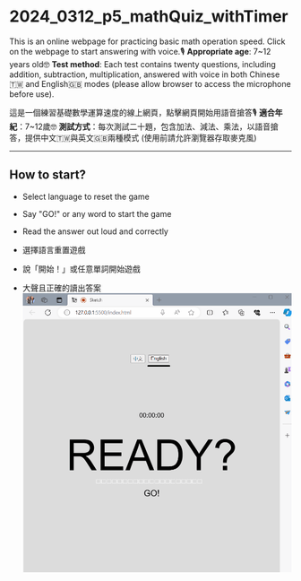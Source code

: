 # 2024_0312_p5_mathQuiz_withTimer

This is an online webpage for practicing basic math operation speed. Click on the webpage to start answering with voice.🎙️
**Appropriate age**: 7~12 years old🤓
**Test method**: Each test contains twenty questions, including addition, subtraction, multiplication, answered with voice in both Chinese🇹🇼 and English🇬🇧 modes 
(please allow browser to access the microphone before use).

這是一個練習基礎數學運算速度的線上網頁，點擊網頁開始用語音搶答🎙️
**適合年紀**：7~12歲🤓
**測試方式**：每次測試二十題，包含加法、減法、乘法，以語音搶答，提供中文🇹🇼與英文🇬🇧兩種模式 (使用前請允許瀏覽器存取麥克風)

---
## How to start?

- Select language to reset the game
- Say "GO!" or any word to start the game
- Read the answer out loud and correctly

- 選擇語言重置遊戲
- 說「開始！」或任意單詞開始遊戲
- 大聲且正確的讀出答案
![image](https://github.com/yunchen-lee/2024_0312_p5_mathQuiz_withTimer/blob/main/ref.gif)
